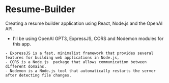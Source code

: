 # Resume-Builder
Creating a resume builder application using React, Node.js and the OpenAI API.
- I'll be using OpenAI GPT3, ExpressJS, CORS and Nodemon modules for this app.
```
- ExpressJS is a fast, minimalist framework that provides several features for building web applications in Node.js, 
- CORS is a Node.js  package that allows communication between different domains.
- Nodemon is a Node.js tool that automatically restarts the server after detecting file changes.
```
